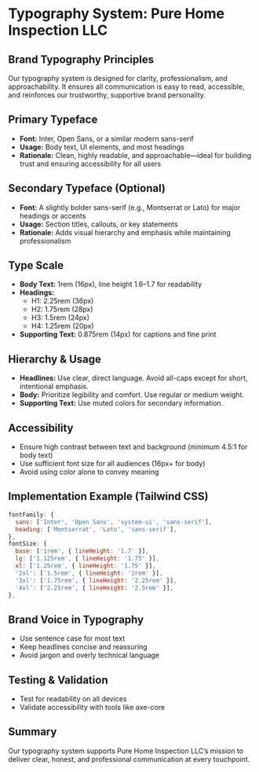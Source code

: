 # Typography System: Pure Home Inspection LLC

## Brand Typography Principles

Our typography system is designed for clarity, professionalism, and approachability. It ensures all communication is easy to read, accessible, and reinforces our trustworthy, supportive brand personality.

## Primary Typeface

- **Font:** Inter, Open Sans, or a similar modern sans-serif
- **Usage:** Body text, UI elements, and most headings
- **Rationale:** Clean, highly readable, and approachable—ideal for building trust and ensuring accessibility for all users

## Secondary Typeface (Optional)

- **Font:** A slightly bolder sans-serif (e.g., Montserrat or Lato) for major headings or accents
- **Usage:** Section titles, callouts, or key statements
- **Rationale:** Adds visual hierarchy and emphasis while maintaining professionalism

## Type Scale

- **Body Text:** 1rem (16px), line height 1.6–1.7 for readability
- **Headings:**
  - H1: 2.25rem (36px)
  - H2: 1.75rem (28px)
  - H3: 1.5rem (24px)
  - H4: 1.25rem (20px)
- **Supporting Text:** 0.875rem (14px) for captions and fine print

## Hierarchy & Usage

- **Headlines:** Use clear, direct language. Avoid all-caps except for short, intentional emphasis.
- **Body:** Prioritize legibility and comfort. Use regular or medium weight.
- **Supporting Text:** Use muted colors for secondary information.

## Accessibility

- Ensure high contrast between text and background (minimum 4.5:1 for body text)
- Use sufficient font size for all audiences (16px+ for body)
- Avoid using color alone to convey meaning

## Implementation Example (Tailwind CSS)

```js
fontFamily: {
  sans: ['Inter', 'Open Sans', 'system-ui', 'sans-serif'],
  heading: ['Montserrat', 'Lato', 'sans-serif'],
},
fontSize: {
  base: ['1rem', { lineHeight: '1.7' }],
  lg: ['1.125rem', { lineHeight: '1.75' }],
  xl: ['1.25rem', { lineHeight: '1.75' }],
  '2xl': ['1.5rem', { lineHeight: '2rem' }],
  '3xl': ['1.75rem', { lineHeight: '2.25rem' }],
  '4xl': ['2.25rem', { lineHeight: '2.5rem' }],
},
```

## Brand Voice in Typography

- Use sentence case for most text
- Keep headlines concise and reassuring
- Avoid jargon and overly technical language

## Testing & Validation

- Test for readability on all devices
- Validate accessibility with tools like axe-core

## Summary

Our typography system supports Pure Home Inspection LLC’s mission to deliver clear, honest, and professional communication at every touchpoint.
